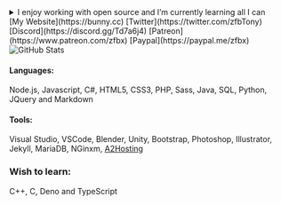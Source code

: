 <details>
  <summary>I enjoy working with open source and I’m currently learning all I can</summary>
  😮 You found me! 🎃 
</details>
[My Website](https://bunny.cc) [Twitter](https://twitter.com/zfbTony) [Discord](https://discord.gg/Td7a6j4) [Patreon](https://www.patreon.com/zfbx) [Paypal](https://paypal.me/zfbx)

<br />

<img alt="GitHub Stats" src="https://github-readme-stats.vercel.app/api?username=zfbx&show_icons=true&hide_border=true&count_private=true&theme=dracula">

#### Languages:
Node.js, Javascript, C#, HTML5, CSS3, PHP, Sass, Java, SQL, Python, JQuery and Markdown

#### Tools:
Visual Studio, VSCode, Blender, Unity, Bootstrap, Photoshop, Illustrator, Jekyll, MariaDB, NGinxm, [A2Hosting](http://www.a2hosting.com/refer/194440)

### Wish to learn:
C++, C, Deno and TypeScript
